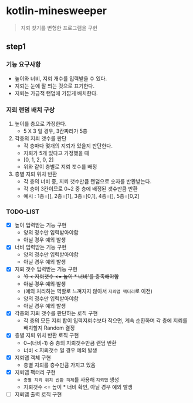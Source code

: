 # kotlin-minesweeper

> 지뢰 찾기를 변형한 프로그램을 구현

## step1

### 기능 요구사항
- 높이와 너비, 지뢰 개수를 입력받을 수 있다.
- 지뢰는 눈에 잘 띄는 것으로 표기한다.
- 지뢰는 가급적 랜덤에 가깝게 배치한다.

### 지뢰 랜덤 배치 구상
1. 높이를 층으로 가정한다.
   - 5 X 3 일 경우, 3칸짜리가 5층
2. 각층의 지뢰 갯수를 판단
   - 각 층마다 몇개의 지뢰가 있을지 판단한다.
   - 지뢰가 5개 있다고 가정했을 때
   - [0, 1, 2, 0, 2]
   - 위와 같이 층별로 지뢰 갯수를 배정
3. 층별 지뢰 위치 반환
   - 각 층의 너비 중, 지뢰 갯수만큼 랜덤으로 숫자를 반환받는다.
   - 각 층이 3칸이므로 0~2 중 층에 배정된 갯수만큼 반환
   - 예시 : 1층=[], 2층=[1], 3층=[0,1], 4층=[], 5층=[0,2]

### TODO-LIST
- [x] 높이 입력받는 기능 구현
  - 양의 정수만 입력받아야함
  - 아닐 경우 예외 발생
- [x] 너비 입력받는 기능 구현
  - 양의 정수만 입력받아야함
  - 아닐 경우 예외 발생
- [x] 지뢰 갯수 입력받는 기능 구현
  - ~~'0 < 지뢰갯수 <= 높이 * 너비'를 충족해야함~~
  - ~~아닐 경우 예외 발생~~
  - (예외 처리하는 역할로 느껴지지 않아서 `지뢰맵 팩터리`로 이전)
  - 양의 정수만 입력받아야함
  - 아닐 경우 예외 발생
- [x] 각층의 지뢰 갯수를 판단하는 로직 구현
  - 각 층의 모든 지뢰 합이 입력지뢰수보다 작으면, 계속 순환하며 각 층에 지뢰를 배치할지 Random 결정
- [x] 층별 지뢰 위치 반환 로직 구현
  - 0~(너비-1) 중 층의 지뢰갯수만큼 랜덤 반환
  - 너비 < 지뢰갯수 일 경우 예외 발생
- [x] 지뢰맵 객체 구현
  - 층별 지뢰를 층수만큼 가지고 있음
- [x] 지뢰맵 팩터리 구현
  - `층별 지뢰 위치 반환 객체`를 사용해 `지뢰맵` 생성
  - 지뢰갯수 <= 높이 * 너비 확인, 아닐 경우 예외 발생
- [ ] 지뢰맵 출력 로직 구현
